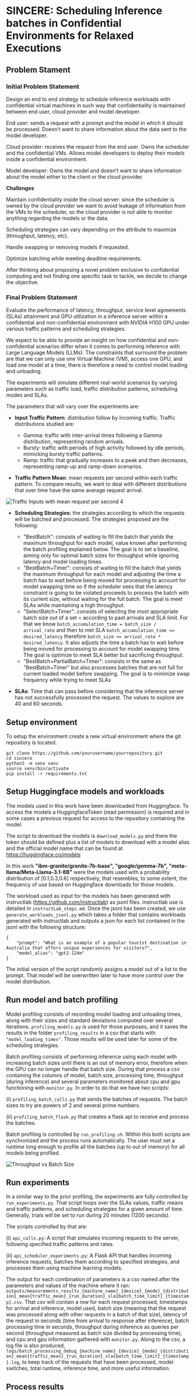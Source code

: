 # SINCERE: Scheduling Inference batches in Confidential Environments for Relaxed Executions

## Problem Stament

### Initial Problem Statement

Design an end to end strategy to schedule inference workloads with confidential virtual machines in such way that confidentiality is maintained between end user, cloud provider and model developer.

End user: sends a request with a prompt and the model in which it should be processed. Doesn’t want to share information about the data sent to the model developer.

Cloud provider: receives the request from the end user. Owns the scheduler and the confidential VMs. Allows model developers to deploy their models inside a confidential environment.

Model developer: Owns the model and doesn’t want to share information about the model either to the client or the cloud provider.

**Challenges**

Maintain confidentiality inside the cloud server: since the scheduler is owned by the cloud provider we want to avoid leakage of information from the VMs to the scheduler, so the cloud provider is not able to monitor anything regarding the models or the data.

Scheduling strategies can vary depending on the attribute to maximize (throughput, latency, etc).

Handle swapping or removing models if requested.

Optimize batching while meeting deadline requirements.


After thinking about proposing a novel problem exclusive to confidential computing and not finding one specific task to tackle, we decide to change the objective.

### Final Problem Statement

Evaluate the performance of latency, throughput, service level agreements (SLAs) attainment and GPU utilization in a inference server within a confidential and non-confidential environment with NVIDIA H100 GPU under various traffic patterns and scheduling strategies. 

We expect to be able to provide an insight on how confidential and non-confidential scenarios differ when it comes to performing inference with Large Language Models (LLMs). The constraints that surround the problem are that we can only use one Virtual Machine (VM), access one GPU, and load one model at a time, there is therefore a need to control model loading and unloading.

The experiments will simulate different real-world scenarios by varying parameters such as traffic load, traffic distribution patterns, scheduling modes and SLAs.

The parameters that will vary over the experiments are:

- **Input Traffic Pattern**: distribution follow by incoming traffic. Traffic distributions studied are:
    - Gamma: traffic with inter-arrival times following a Gamma distribution, representing random arrivals.
    - Bursty: traffic with periods of high activity followed by idle periods, mimicking bursty traffic patterns.
    - Ramp: traffic that gradually increases to a peak and then decreases, representing ramp-up and ramp-down scenarios.

- **Traffic Pattern Mean**: mean requests per second within each traffic pattern. To compare results, we want to deal with different distributions that over time have the same average request arrival.

![Traffic Inputs with mean request per second 4](readme_media/input_patterns.png)

- **Scheduling Strategies**: the strategies according to which the requests will be batched and processed. The strategies proposed are the following:
    - "BestBatch": consists of waiting to fill the batch that yields the maximum throughput for each model, value known after performing the batch profiling explained below. The goal is to set a baseline, aiming only for optimal batch sizes for throughput while ignoring latency and model loading times.
    - "BestBatch+Timer": consists of waiting to fill the batch that yields the maximum throughput for each model and adjusting the time a batch has to wait before being moved for processing to account for model swapping time so if the scheduler sees that the latency constraint is going to be violated proceeds to process the batch with its current size, without waiting for the full batch. The goal is meet SLAs while maintaining a high throughput.
    - "SelectBatch+Timer": consists of selecting the most appropriate batch size out of a set = according to past arrivals and SLA limit. For that we know `batch_accumulation_time = batch_size / arrival_rate` and then to met SLA `batch_accumulation_time <= desired_latency` therefore `batch_size <= arrival_rate * desired_latency`. It also adjusts the time a batch has to wait before being moved for processing to account for model swapping time. The goal is optimize to meet SLA better but sacrificing throughput.
    - "BestBatch+PartialBatch+Timer": consists in the same as "BestBatch+Timer" but also processes batches that are not full for current loaded model before swapping. The goal is to minimize swap frequency while trying to meet SLAs

- **SLAs**: Time that can pass before considering that the inference server has not successfully processed the request. The values to explore are 40 and 60 seconds.


## Setup environment

To setup the environment create a new virtual environment where the git repository is located.

```
git clone https://github.com/yourusername/yourrepository.git
cd sincere
python3 -m venv venv
source venv/bin/activate
pip install -r requirements.txt
```

## Setup Huggingface models and workloads

The models used in this work have been downloaded from Huggingface. To access the models a HuggingfaceToken (read permission) is required and in some cases a previous request for access to the repository containing the model. 

The script to download the models is `download_models.py` and there the token should be defined plus a list of models to download with a model alias and the official model name that can be found at https://huggingface.co/models

In this work **"ibm-granite/granite-7b-base", "google/gemma-7b", "meta-llama/Meta-Llama-3.1-8B"** were the models used with a probability distribution of [0.1,0.3,0.6] respectively, that resembles, to some extent, the frequency of use based on Huggingface downloads for those models.

The workload used as input for the models has been generated with instructlab (https://github.com/instructlab) as jsonl files. instructlab use is detailed in `instructLab_steps.md`. Once the jsonl has been created, we use `generate_workloads_jsonl.py` which takes a folder that contains workloads generated with instructlab and outputs a json for each list contained in the jsonl with the following structure:
```
{
    "prompt": "What is an example of a popular tourist destination in Australia that offers unique experiences for visitors?",
    "model_alias": "gpt2-124m"
}
```
The initial version of the script randomly assigns a model out of a list to the prompt. That model will be overwritten later to have more control over the model distribution.

## Run model and batch profiling

Model profiling consists of recording model loading and unloading times, along with their sizes and standard deviations computed over several iterations. `profiling_models.py` is used for those purposes, and it saves the results in the folder `profiling_results` in a csv that starts with `"model_loading_times"`. Those results will be used later for some of the scheduling strategies.

Batch profiling consists of performing inference using each model with increasing batch sizes until there is an out of memory error, therefore when the GPU can no longer handle that batch size. During that process a csv containing the columns of model, batch size, processing time, throughput (during inference) and several parameters monitored about cpu and gpu functioning with `monitor.py`. In order to do that we have two scripts: 

(i) `profiling_batch_calls.py` that sends the batches of requests. The batch sizes to try are powers of 2 and several prime numbers.

(ii) `profiling_batch_flask.py` that creates a flask api to receive and process the batches. 

Batch profiling is controlled by `run_profiling.sh`. Within this both scripts are synchronized and the process runs automatically. The user must set a runtime long enough to profile all the batches (up to out of memory) for all models being profiled.

![Throughput vs Batch Size](readme_media/throughput_vs_batch_size.png)


## Run experiments

In a similar way to the prior profiling, the experiments are fully controlled by `run_experiments.py`. That script loops over the SLAs values, traffic means and traffic patterns, and scheduling strategies for a given amount of time. Generally, trials will be set to run during 20 minutes (1200 seconds).

The scripts controlled by that are:

(i) `api_calls.py`: A script that simulates incoming requests to the server, following specified traffic patterns and rates.

(ii) `api_scheduler_experiments.py`: A Flask API that handles incoming inference requests, batches them according to specified strategies, and processes them using machine learning models.

The output for each combination of parameters is a csv named after the parameters and values of the machine where it ran: `outputs/measurements_results_{machine_name}_{device}_{mode}_{distribution}_mean{traffic_mean}_{run_duration}_sla{batch_time_limit}_{timestamp}.csv`. That csv will contain a row for each request processed, timestamps for arrival and inference, model used, batch size (meaning that the request was processed along with other requests in a batch of that size), latency of the request in seconds (time from arrival to response after inference), batch processing time in seconds, throughput during inference as queries per second (throughput measured as batch size divided by processing time), and cpu and gpu information gathered with `monitor.py`. Along to the csv, a log file is also produced, `logs/batch_processing_debug_{machine_name}_{device}_{mode}_{distribution}_mean{traffic_mean}_{run_duration}_sla{batch_time_limit}_{timestamp}.log`, to keep track of the requests that have been processed, model switches, total runtime, inference time, and more useful information.

## Process results



